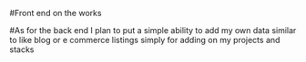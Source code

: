 #Front end on the works


#As for the back end I plan to put a simple ability to add my own data similar to like blog or e commerce listings simply for adding on my projects and stacks
